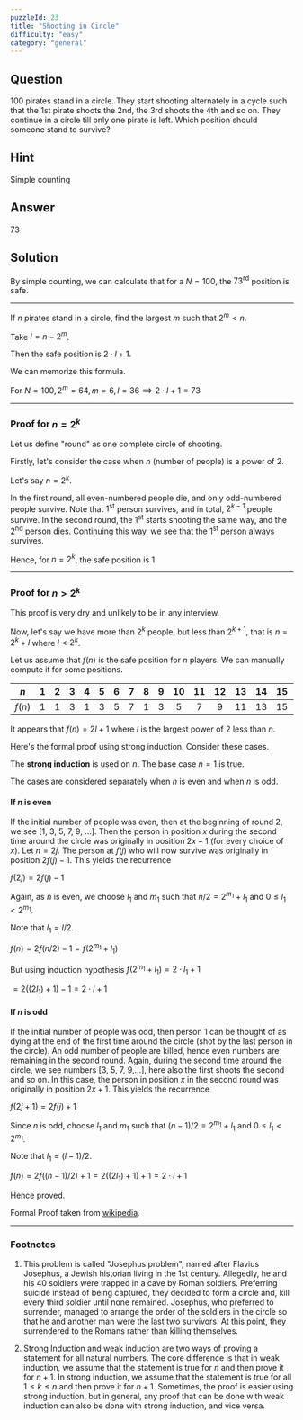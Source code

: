 ```yaml
---
puzzleId: 23
title: "Shooting in Circle"
difficulty: "easy"
category: "general"
---
```


## Question
100 pirates stand in a circle. They start shooting alternately in a cycle such that the 1st pirate shoots the 2nd, the 3rd shoots the 4th and so on. They continue in a circle till only one pirate is left. Which position should someone stand to survive?

## Hint
Simple counting

## Answer
73

## Solution
<!--
This is not a puzzle at all, this is apti/maths question, but has become quite common. 
-->

By simple counting, we can calculate that for a $N=100$, the $73^{\text{rd}}$ position is safe. 

---

If $n$ pirates stand in a circle, find the largest $m$ such that $2^m < n$. 

Take $l = n-2^m$. 

Then the safe position is $2 \cdot l + 1$. 

We can memorize this formula. 

For $N=100, 2^m=64, m=6, l = 36 \implies 2 \cdot l + 1 = 73$

---
### Proof for $n=2^k$ 


Let us define "round" as one complete circle of shooting.

Firstly, let's consider the case when $n$ (number of people) is a power of 2. 

Let's say $n = 2^k$. 

In the first round, all even-numbered people die, and only odd-numbered people survive. Note that $1^{\text{st}}$ person survives, and in total, $2^{k-1}$ people survive. In the second round, the $1^{\text{st}}$ starts shooting the same way, and the $2^{\text{nd}}$ person dies. Continuing this way, we see that the $1^{\text{st}}$ person always survives.

Hence, for $n = 2^k$, the safe position is $1$.


---

### Proof for $n>2^k$

This proof is very dry and unlikely to be in any interview.


Now, let's say we have more than $2^k$ people, but less than $2^{k+1}$, that is $n = 2^k + l$ where $l < 2^k$.

<!-- #### Let $l = 1$

After the first round, all even $2^{k-1}$ players are dead. The extra $l=1$ player has fired a shot, but it is currently in mid-air. At the beginning of the second round, the odd members will die, i.e. $[1, 5, 9, ...]$ (note that we have 3, 5,... are even members now). Incidentally, this will also kill the extra $l=1$ player because there are $2^{k-1} + 1$ players, and the odd players are getting shot. At the end of this round, we'll be left with $2^{k-2}$ players, while the $3^{\text{rd}}$ player is at the beginning. Hence, the $3^{\text{rd}}$ player will survive till the end. -->

<!-- For $l=1$, the safe position is $3$.

#### Let $l=2$

This time, after the first round, we're left with $2^{k-1} + 1$ players without the parity switch. So, this is equivalent to the previous case, and the $3^{\text{rd}}$ player will survive, except that this 3 is itself shifted as the 2nd round starts with [1,3,5,7...]. So, this time, the safe position is $5$. -->

<!-- For $l=2$, the safe position is $5$. -->

Let us assume that $f(n)$ is the safe position for $n$ players.
We can manually compute it for some positions.


|  $n$   |   1   |   2   |   3   |   4   |   5   |   6   |   7   |   8   | 9   |  10   |  11   |  12   |  13   |  14   |  15   |  16   |
| :----: | :---: | :---: | :---: | :---: | :---: | :---: | :---: | :---: | --- | :---: | :---: | :---: | :---: | :---: | :---: | :---: |
| $f(n)$ |   1   |   1   |   3   |   1   |   3   |   5   |   7   |   1   | 3   |   5   |   7   |   9   |  11   |  13   |  15   |   1   |

It appears that $f(n) = 2l + 1$ where $l$ is the largest power of 2 less than $n$.


Here's the formal proof using strong induction. Consider these cases.






The **strong induction** is used on $n$. The base case $n=1$ is true.


The cases are considered separately when $n$ is even and when $n$ is odd.

#### If $n$ is even

If the initial number of people was even, then at the beginning of round 2, we see [1, 3, 5, 7, 9, ...].
Then the person in position $x$ during the second time around the circle was originally in position  $2x - 1$ (for every choice of $x$). Let $n=2j$. The person at $f(j)$ who will now survive was originally in position $2f(j) - 1$. This yields the recurrence 

$f(2j)=2f(j)-1$

Again, as $n$ is even, we choose $l_1$ and $m_1$ such that $n/2 = 2^{m_1}+l_1$ and $0\leq l_1 < 2^{m_1}$. 

Note that $l_1 = l/2$.

$f(n) = 2f(n/2)-1 = f(2^{m_1} + l_1)$

But using induction hypothesis $f(2^{m_1} + l_1) = 2 \cdot l_1  +1$

$= 2((2l_1)+1) - 1=2\cdot l+1$ 


#### If $n$ is odd

If the initial number of people was odd, then person 1 can be thought of as dying at the end of the first time around the circle (shot by the last person in the circle). An odd number of people are killed, hence even numbers are remaining in the second round. Again, during the second time around the circle, we see numbers [3, 5, 7, 9,...], here also the first shoots the second and so on.
In this case, the person in position $x$ in the second round was originally in position $2x+1$. This yields the recurrence

$f(2j+1)=2f(j)+1$

Since $n$ is odd, choose $l_1$ and $m_1$ such that $(n-1)/2 = 2^{m_1}+l_1$ and $0\leq l_1 < 2^{m_1}$. 

Note that $l_1 = (l-1)/2$.

$f(n) = 2f((n-1)/2)+1=2((2l_1)+1) + 1=2\cdot l+1$ 

Hence proved.

Formal Proof taken from [wikipedia](http://en.wikipedia.org/wiki/Josephus_problem#k.3D2).

---

### Footnotes

1. This problem is called "Josephus problem", named after Flavius Josephus, a Jewish historian living in the 1st century. Allegedly, he and his 40 soldiers were trapped in a cave by Roman soldiers. Preferring suicide instead of being captured, they decided to form a circle and, kill every third soldier until none remained. Josephus, who preferred to surrender, managed to arrange the order of the soldiers in the circle so that he and another man were the last two survivors. At this point, they surrendered to the Romans rather than killing themselves.


2. Strong Induction and weak induction are two ways of proving a statement for all natural numbers. The core difference is that in weak induction, we assume that the statement is true for $n$ and then prove it for $n+1$. In strong induction, we assume that the statement is true for all $1 \le k \leq n$ and then prove it for $n+1$. Sometimes, the proof is easier using strong induction, but in general, any proof that can be done with weak induction can also be done with strong induction, and vice versa.

